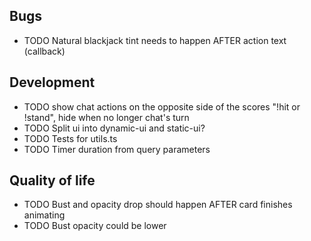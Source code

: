 ## Bugs

- TODO Natural blackjack tint needs to happen AFTER action text (callback)

## Development

- TODO show chat actions on the opposite side of the scores "!hit or !stand", hide when no longer chat's turn
- TODO Split ui into dynamic-ui and static-ui?
- TODO Tests for utils.ts
- TODO Timer duration from query parameters

## Quality of life

- TODO Bust and opacity drop should happen AFTER card finishes animating
- TODO Bust opacity could be lower
